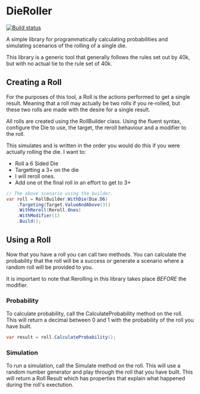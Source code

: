 # DieRoller

[![Build status](https://ci.appveyor.com/api/projects/status/8btf46j8h0lmjc07/branch/master?svg=true)](https://ci.appveyor.com/project/dvanherten/dieroller/branch/master)

A simple library for programmatically calculating probabilities and simulating scenarios 
of the rolling of a single die.

This library is a generic tool that generally follows the rules set out by 40k, but with no 
actual tie to the rule set of 40k.

## Creating a Roll

For the purposes of this tool, a Roll is the actions performed to get a single result. Meaning 
that a roll may actually be two rolls if you re-rolled, but these two rolls are made with the 
desire for a single result.

All rolls are created using the RollBuilder class. Using the fluent syntax, configure the Die 
to use, the target, the reroll behaviour and a modifier to the roll.

This simulates and is written in the order you would do this if you were actually rolling the die.
I want to: 
* Roll a 6 Sided Die
* Targetting a 3+ on the die
* I will reroll ones.
* Add one ot the final roll in an effort to get to 3+

```csharp
// The above scenario using the builder.
var roll = RollBuilder.WithDie(Die.D6)
    .Targeting(Target.ValueAndAbove(3))
    .WithReroll(Reroll.Ones)
    .WithModifier(1)
    .Build();
```

## Using a Roll

Now that you have a roll you can call two methods. You can calculate the probability that the roll 
will be a success or generate a scenario where a random roll will be provided to you.

It is important to note that Rerolling in this library takes place *BEFORE* the modifier.

### Probability

To calculate probability, call the CalculateProbability method on the roll. This will return a decimal between 0 and 1 
with the probability of the roll you have built.

```csharp
var result = roll.CalculateProbability();
```
### Simulation

To run a simulation, call the Simulate method on the roll. This will use a random number generator and play through the 
roll that you have built. This will return a Roll Result which has properties that explain what happened during the roll's 
exectution. 
